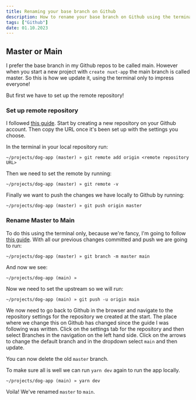 ```yaml
---
title: Renaming your base branch on Github
description: How to rename your base branch on Github using the terminal only
tags: ["Github"]
date: 01.10.2023
---
```


## Master or Main

I prefer the base branch in my Github repos to be called main. However when you start a new project with `create nuxt-app` the main branch is called master. So this is how we update it, using the terminal only to impress everyone!

But first we have to set up the remote repository!

### Set up remote repository

I followed [this guide](https://gist.github.com/alexpchin/102854243cd066f8b88e). Start by creating a new repository on your Github account. Then copy the URL once it's been set up with the settings you choose.

In the terminal in your local repository run:

```shell
~/projects/dog-app (master) » git remote add origin <remote repository URL>
```

Then we need to set the remote by running:

```shell
~/projects/dog-app (master) » git remote -v
```

Finally we want to push the changes we have locally to Github by running:

```shell
~/projects/dog-app (master) » git push origin master
```

### Rename Master to Main

To do this using the terminal only, because we're fancy, I'm going to follow [this guide](https://www.hanselman.com/blog/easily-rename-your-git-default-branch-from-master-to-main). With all our previous changes committed and push we are going to run:

```shell
~/projects/dog-app (master) » git branch -m master main
```

And now we see:

```shell
~/projects/dog-app (main) »
```

Now we need to set the upstream so we will run:

```shell
~/projects/dog-app (main) » git push -u origin main
```

We now need to go back to Github in the browser and navigate to the repository settings for the repository we created at the start. The place where we change this on Github has changed since the guide I was following was written. Click on the settings tab for the repository and then select Branches in the navigation on the left hand side. Click on the arrows to change the default branch and in the dropdown select `main` and then update.

You can now delete the old `master` branch.

To make sure all is well we can run `yarn dev` again to run the app locally.

```shell
~/projects/dog-app (main) » yarn dev
```

Voila! We've renamed `master` to `main`.

